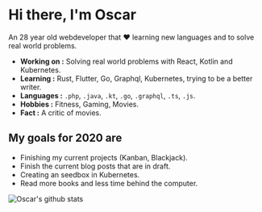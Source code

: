 # Hi there, I'm Oscar

An 28 year old webdeveloper that :heart: learning new languages and to solve real world problems.

-  **Working on :** Solving real world problems with React, Kotlin and Kubernetes.
-  **Learning :** Rust, Flutter, Go, Graphql, Kubernetes, trying to be a better writer.
-  **Languages :** `.php`, `.java`, `.kt`, `.go`, `.graphql`, `.ts`, `.js`.
-  **Hobbies :** Fitness, Gaming, Movies.
-  **Fact :** A critic of movies.


## My goals for 2020 are
- Finishing my current projects (Kanban, Blackjack).
- Finish the current blog posts that are in draft.
- Creating an seedbox in Kubernetes.
- Read more books and less time behind the computer.

![Oscar's github stats](https://github-readme-stats.vercel.app/api?username=Oscarteg&show_icons=true&hide=["issues"])
